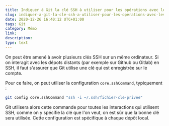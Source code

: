 ```yaml
---
title: Indiquer à Git la clé SSH à utiliser pour les opérations avec les dépôts distants
slug: indiquer-a-git-la-cle-ssh-a-utiliser-pour-les-operations-avec-les-depots-distants
date: 2020-12-26 16:40:12 UTC+01:00
tags: Git
category: Mémo
link: 
description: 
type: text
---
```


On peut être amené à avoir plusieurs clés SSH sur un même ordinateur. Si on interagit avec les dépots distants (par exemple sur Github ou Gitlab) en SSH, il faut s'assurer que Git utilise une clé qui est enregistrée sur le compte. <!-- TEASER_END -->

Pour ce faire, on peut utiliser la configuration `core.sshCommand`, typiquement :

```bash
git config core.sshCommand "ssh -i ~/.ssh/fichier-cle-privee"
```

Git utilisera alors cette commande pour toutes les interactions qui utilisent SSH, comme on y spécifie la clé que l'on veut, on est sûr que la bonne clé sera utilisée. Cette configuration est spécifique à chaque dépôt local.
